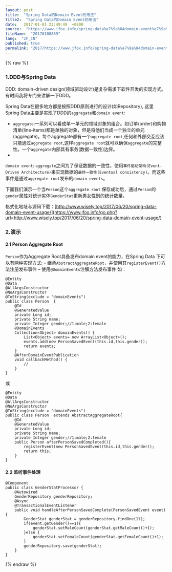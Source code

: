 ```yaml
---
layout: post
title:  "Spring Data的Domain Event的用法"
title2:  "Spring Data的Domain Event的用法"
date:   2017-01-01 23:49:49  +0800
source:  "https://www.jfox.info/spring-data%e7%9a%84domain-event%e7%9a%84%e7%94%a8%e6%b3%95.html"
fileName:  "20170100889"
lang:  "zh_CN"
published: true
permalink: "2017/https://www.jfox.info/spring-data%e7%9a%84domain-event%e7%9a%84%e7%94%a8%e6%b3%95.html"
---
```

{% raw %}
### 1.DDD与Spring Data

DDD: domain-driven design(领域驱动设计)是复杂需求下软件开发的实现方式。有时间我将专门来讲解一下DDD。

Spring Data在很多地方都是按照DDD原则进行的设计(如Repository), 这里Spring Data主要是实现了DDD的`aggregate`和`domain event`:

- `aggregate`:一系列可以看成单一单元的领域对象的组合。如订单(order)和购物清单(line-items)都是单独的对象，但是将他们当成一个独立的单元(aggregate)。每个aggregate都有一个`aggregate root`,任何和外部交互应该只能通过`aggregate root`,这样`aggregate root`就可以确保`aggregate`的完整性。一个`aggregate`内部具有事务(数据一致性)边界。 
- 
`domain event`: `aggregate`之间为了保证数据的一致性，使用`事件驱动架构(Event-Driven Architecture)`来实现数据的`最终一致性(Eventual consistency)`。而这些事件是通过`aggregate root`发布的`domain events`。

下面我们演示一个当`Person`这个`aggregate root` 保存成功后，通过`Person`的`gender`属性对统计实体`GenderStat`更新男女性别的统计数量。

格式化地址与源码下载：[http://www.wisely.top/2017/06/20/spring-data-domain-event-usage/](https://www.jfox.info/go.php?url=http://www.wisely.top/2017/06/20/spring-data-domain-event-usage/)

### 2.演示

#### 2.1 Person Aggregate Root

`Person`作为Aggregate Root具备发布domain event的能力，在Spring Data 下可以有两种实现方式:
– 继承`AbstractAggregateRoot`，并使用其`registerEvent()`方法注册发布事件
– 使用`@DomainEvents`注解方法发布事件
如：

    @Entity
    @Data
    @AllArgsConstructor
    @NoArgsConstructor
    @ToString(exclude = "domainEvents")
    public class Person  {
        @Id
        @GeneratedValue
        private Long id;
        private String name;
        private Integer gender;//1:male;2:female
        @DomainEvents
        Collection<Object> domainEvents() {
            List<Object> events= new ArrayList<Object>();
            events.add(new PersonSavedEvent(this.id,this.gender));
            return events;
        }
        @AfterDomainEventPublication
        void callbackMethod() {
            //
        }
    }
    

或

    @Entity
    @Data
    @AllArgsConstructor
    @NoArgsConstructor
    @ToString(exclude = "domainEvents")
    public class Person  extends AbstractAggregateRoot{
        @Id
        @GeneratedValue
        private Long id;
        private String name;
        private Integer gender;//1:male;2:female
        public Person afterPersonSavedCompleted(){
            registerEvent(new PersonSavedEvent(this.id,this.gender));
            return this;
        }
    }
    

#### 2.2 监听事件处理

    @Component
    public class GenderStatProcessor {
        @Autowired
        GenderRepository genderRepository;
        @Async
        @TransactionalEventListener
        public void handleAfterPersonSavedComplete(PersonSavedEvent event){
            GenderStat genderStat = genderRepository.findOne(1l);
            if(event.getGender()==1){
                genderStat.setMaleCount(genderStat.getMaleCount()+1);
            }else {
                genderStat.setFemaleCount(genderStat.getFemaleCount()+1);
            }
            genderRepository.save(genderStat);
        }
    }
{% endraw %}